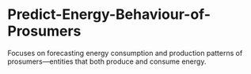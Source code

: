 # Predict-Energy-Behaviour-of-Prosumers
Focuses on forecasting energy consumption and production patterns of prosumers—entities that both produce and consume energy.
